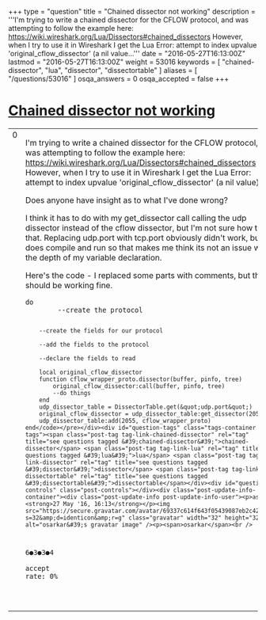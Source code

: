 +++
type = "question"
title = "Chained dissector not working"
description = '''I&#x27;m trying to write a chained dissector for the CFLOW protocol, and was attempting to follow the example here: https://wiki.wireshark.org/Lua/Dissectors#chained_dissectors However, when I try to use it in Wireshark I get the Lua Error: attempt to index upvalue &#x27;original_cflow_dissector&#x27; (a nil value...'''
date = "2016-05-27T16:13:00Z"
lastmod = "2016-05-27T16:13:00Z"
weight = 53016
keywords = [ "chained-dissector", "lua", "dissector", "dissectortable" ]
aliases = [ "/questions/53016" ]
osqa_answers = 0
osqa_accepted = false
+++

<div class="headNormal">

# [Chained dissector not working](/questions/53016/chained-dissector-not-working)

</div>

<div id="main-body">

<div id="askform">

<table id="question-table" style="width:100%;"><colgroup><col style="width: 50%" /><col style="width: 50%" /></colgroup><tbody><tr class="odd"><td style="width: 30px; vertical-align: top"><div class="vote-buttons"><span id="post-53016-upvote" class="ajax-command post-vote up" rel="nofollow" title="I like this post (click again to cancel)"> </span><div id="post-53016-score" class="post-score" title="current number of votes">0</div><span id="post-53016-downvote" class="ajax-command post-vote down" rel="nofollow" title="I dont like this post (click again to cancel)"> </span> <span id="favorite-mark" class="ajax-command favorite-mark" rel="nofollow" title="mark/unmark this question as favorite (click again to cancel)"> </span><div id="favorite-count" class="favorite-count"></div></div></td><td><div id="item-right"><div class="question-body"><p>I'm trying to write a chained dissector for the CFLOW protocol, and was attempting to follow the example here: <a href="https://wiki.wireshark.org/Lua/Dissectors#chained_dissectors">https://wiki.wireshark.org/Lua/Dissectors#chained_dissectors</a><br />
However, when I try to use it in Wireshark I get the Lua Error: attempt to index upvalue 'original_cflow_dissector' (a nil value).</p><p>Does anyone have insight as to what I've done wrong?<br />
</p><p>I think it has to do with my get_dissector call calling the udp dissector instead of the cflow dissector, but I'm not sure how to fix that. Replacing udp.port with tcp.port obviously didn't work, but it does compile and run so that makes me think its not an issue with the depth of my variable declaration.</p><p>Here's the code - I replaced some parts with comments, but they should be working fine.</p><pre><code>do
        --create the protocol

        --create the fields for our protocol

        --add the fields to the protocol

        --declare the fields to read

        local original_cflow_dissector
        function cflow_wrapper_proto.dissector(buffer, pinfo, tree)
            original_cflow_dissector:call(buffer, pinfo, tree)
            --do things
        end
        udp_dissector_table = DissectorTable.get(&quot;udp.port&quot;)
        original_cflow_dissector = udp_dissector_table:get_dissector(2055)
        udp_dissector_table:add(2055, cflow_wrapper_proto)
    end</code></pre></div><div id="question-tags" class="tags-container tags"><span class="post-tag tag-link-chained-dissector" rel="tag" title="see questions tagged &#39;chained-dissector&#39;">chained-dissector</span> <span class="post-tag tag-link-lua" rel="tag" title="see questions tagged &#39;lua&#39;">lua</span> <span class="post-tag tag-link-dissector" rel="tag" title="see questions tagged &#39;dissector&#39;">dissector</span> <span class="post-tag tag-link-dissectortable" rel="tag" title="see questions tagged &#39;dissectortable&#39;">dissectortable</span></div><div id="question-controls" class="post-controls"></div><div class="post-update-info-container"><div class="post-update-info post-update-info-user"><p>asked <strong>27 May '16, 16:13</strong></p><img src="https://secure.gravatar.com/avatar/69337c614f643f05439087eb2c42ac6d?s=32&amp;d=identicon&amp;r=g" class="gravatar" width="32" height="32" alt="osarkar&#39;s gravatar image" /><p><span>osarkar</span><br />
<span class="score" title="6 reputation points">6</span><span title="3 badges"><span class="badge1">●</span><span class="badgecount">3</span></span><span title="3 badges"><span class="silver">●</span><span class="badgecount">3</span></span><span title="4 badges"><span class="bronze">●</span><span class="badgecount">4</span></span><br />
<span class="accept_rate" title="Rate of the user&#39;s accepted answers">accept rate:</span> <span title="osarkar has no accepted answers">0%</span> </br></br></p></div></div><div id="comments-container-53016" class="comments-container"></div><div id="comment-tools-53016" class="comment-tools"></div><div class="clear"></div><div id="comment-53016-form-container" class="comment-form-container"></div><div class="clear"></div></div></td></tr></tbody></table>

</div>

</div>

